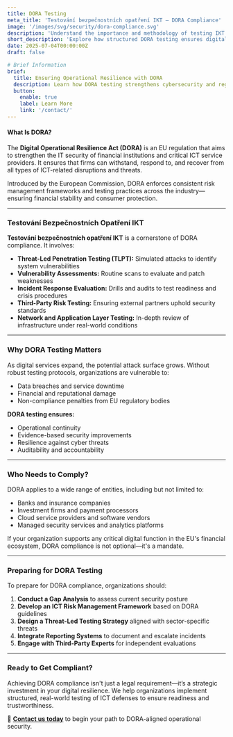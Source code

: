 ```yaml
---
title: DORA Testing
meta_title: 'Testování bezpečnostních opatření IKT – DORA Compliance'
image: '/images/svg/security/dora-compliance.svg'
description: 'Understand the importance and methodology of testing IKT security measures under the Digital Operational Resilience Act (DORA).'
short_description: 'Explore how structured DORA testing ensures digital operational resilience for financial and ICT services across the EU.'
date: 2025-07-04T00:00:00Z
draft: false

# Brief Information
brief:
  title: Ensuring Operational Resilience with DORA
  description: Learn how DORA testing strengthens cybersecurity and regulatory compliance across ICT systems. Stay ahead of cyber risks with structured evaluation and preparedness.
  button:
    enable: true
    label: Learn More
    link: '/contact/'
---
```


#### What Is DORA?

The **Digital Operational Resilience Act (DORA)** is an EU regulation that aims to strengthen the IT security of financial institutions and critical ICT service providers. It ensures that firms can withstand, respond to, and recover from all types of ICT-related disruptions and threats.

Introduced by the European Commission, DORA enforces consistent risk management frameworks and testing practices across the industry—ensuring financial stability and consumer protection.

---

### Testování Bezpečnostních Opatření IKT

**Testování bezpečnostních opatření IKT** is a cornerstone of DORA compliance. It involves:

- **Threat-Led Penetration Testing (TLPT):** Simulated attacks to identify system vulnerabilities
- **Vulnerability Assessments:** Routine scans to evaluate and patch weaknesses
- **Incident Response Evaluation:** Drills and audits to test readiness and crisis procedures
- **Third-Party Risk Testing:** Ensuring external partners uphold security standards
- **Network and Application Layer Testing:** In-depth review of infrastructure under real-world conditions

---

### Why DORA Testing Matters

As digital services expand, the potential attack surface grows. Without robust testing protocols, organizations are vulnerable to:

- Data breaches and service downtime
- Financial and reputational damage
- Non-compliance penalties from EU regulatory bodies

**DORA testing ensures:**

- Operational continuity
- Evidence-based security improvements
- Resilience against cyber threats
- Auditability and accountability

---

### Who Needs to Comply?

DORA applies to a wide range of entities, including but not limited to:

- Banks and insurance companies
- Investment firms and payment processors
- Cloud service providers and software vendors
- Managed security services and analytics platforms

If your organization supports any critical digital function in the EU's financial ecosystem, DORA compliance is not optional—it's a mandate.

---

### Preparing for DORA Testing

To prepare for DORA compliance, organizations should:

1. **Conduct a Gap Analysis** to assess current security posture
2. **Develop an ICT Risk Management Framework** based on DORA guidelines
3. **Design a Threat-Led Testing Strategy** aligned with sector-specific threats
4. **Integrate Reporting Systems** to document and escalate incidents
5. **Engage with Third-Party Experts** for independent evaluations

---

### Ready to Get Compliant?

Achieving DORA compliance isn't just a legal requirement—it’s a strategic investment in your digital resilience. We help organizations implement structured, real-world testing of ICT defenses to ensure readiness and trustworthiness.

📩 **[Contact us today](/contact/)** to begin your path to DORA-aligned operational security.
